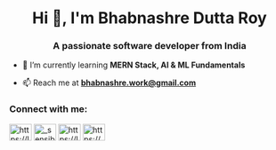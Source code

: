 

<!---
meme-addicted-coder/meme-addicted-coder is a ✨ special ✨ repository because its `README.md` (this file) appears on your GitHub profile.
You can click the Preview link to take a look at your changes.
--->
<h1 align="center">Hi 👋, I'm Bhabnashre Dutta Roy</h1>
<h3 align="center">A passionate software developer from India</h3>


- 🌱 I’m currently learning **MERN Stack, AI & ML Fundamentals**

- 📫 Reach me at **bhabnashre.work@gmail.com**

<h3 align="left">Connect with me:</h3>
<p align="left">
<a href="https://linkedin.com/in/https://linkedin.com/in/bhabnashre-dutta-roy-a6312a21b" target="blank"><img align="center" src="https://raw.githubusercontent.com/rahuldkjain/github-profile-readme-generator/master/src/images/icons/Social/linked-in-alt.svg" alt="https://linkedin.com/in/bhabnashre-dutta-roy-a6312a21b" height="30" width="40" /></a>
<a href="https://instagram.com/_sensibly__insane" target="blank"><img align="center" src="https://raw.githubusercontent.com/rahuldkjain/github-profile-readme-generator/master/src/images/icons/Social/instagram.svg" alt="_sensibly__insane" height="30" width="40" /></a>
<a href="https://www.leetcode.com/https://leetcode.com/bhabnashre/" target="blank"><img align="center" src="https://raw.githubusercontent.com/rahuldkjain/github-profile-readme-generator/master/src/images/icons/Social/leet-code.svg" alt="https://leetcode.com/bhabnashre/" height="30" width="40" /></a>
<a href="https://auth.geeksforgeeks.org/user/https://auth.geeksforgeeks.org/user/bhabnashre" target="blank"><img align="center" src="https://raw.githubusercontent.com/rahuldkjain/github-profile-readme-generator/master/src/images/icons/Social/geeks-for-geeks.svg" alt="https://auth.geeksforgeeks.org/user/bhabnashre" height="30" width="40" /></a>
</p>







